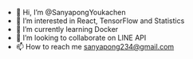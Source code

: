 - 👋 Hi, I’m @SanyapongYoukachen
- 👀 I’m interested in React, TensorFlow and Statistics 
- 🌱 I’m currently learning Docker
- 💞️ I’m looking to collaborate on LINE API
- 📫 How to reach me sanyapong234@gmail.com

<!---
SanyapongYoukachen/SanyapongYoukachen is a ✨ special ✨ repository because its `README.md` (this file) appears on your GitHub profile.
You can click the Preview link to take a look at your changes.
--->
